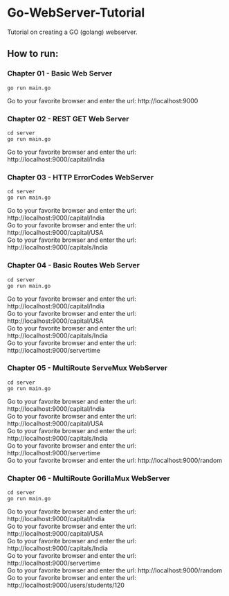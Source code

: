 # Go-WebServer-Tutorial
Tutorial on creating a GO (golang) webserver.

## How to run:

### Chapter 01 - Basic Web Server
```
go run main.go  
```
Go to your favorite browser and enter the url: http://localhost:9000

### Chapter 02 - REST GET Web Server
```
cd server  
go run main.go  
```
Go to your favorite browser and enter the url: http://localhost:9000/capital/India

### Chapter 03 - HTTP ErrorCodes WebServer
```
cd server  
go run main.go  
```
Go to your favorite browser and enter the url: http://localhost:9000/capital/India  
Go to your favorite browser and enter the url: http://localhost:9000/capital/USA  
Go to your favorite browser and enter the url: http://localhost:9000/capitals/India  

### Chapter 04 - Basic Routes Web Server
```
cd server  
go run main.go  
```
Go to your favorite browser and enter the url: http://localhost:9000/capital/India  
Go to your favorite browser and enter the url: http://localhost:9000/capital/USA  
Go to your favorite browser and enter the url: http://localhost:9000/capitals/India  
Go to your favorite browser and enter the url: http://localhost:9000/servertime  

### Chapter 05 - MultiRoute ServeMux WebServer 
```
cd server  
go run main.go  
```
Go to your favorite browser and enter the url: http://localhost:9000/capital/India  
Go to your favorite browser and enter the url: http://localhost:9000/capital/USA  
Go to your favorite browser and enter the url: http://localhost:9000/capitals/India  
Go to your favorite browser and enter the url: http://localhost:9000/servertime  
Go to your favorite browser and enter the url: http://localhost:9000/random  

### Chapter 06 - MultiRoute GorillaMux WebServer 
```
cd server  
go run main.go  
```
Go to your favorite browser and enter the url: http://localhost:9000/capital/India  
Go to your favorite browser and enter the url: http://localhost:9000/capital/USA  
Go to your favorite browser and enter the url: http://localhost:9000/capitals/India  
Go to your favorite browser and enter the url: http://localhost:9000/servertime  
Go to your favorite browser and enter the url: http://localhost:9000/random  
Go to your favorite browser and enter the url: http://localhost:9000/users/students/120  
